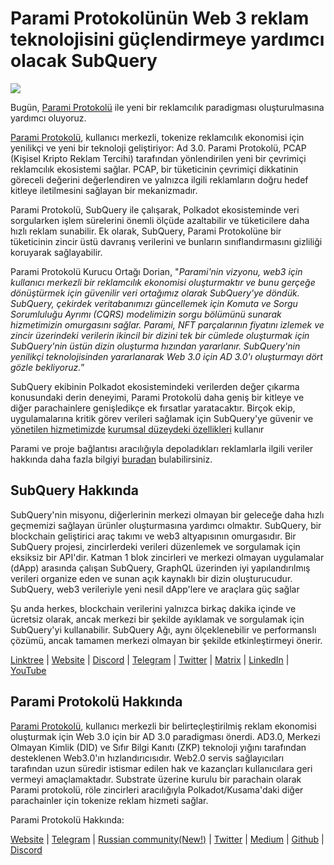 # Parami Protokolünün Web 3 reklam teknolojisini güçlendirmeye yardımcı olacak SubQuery

![](https://miro.medium.com/max/1400/0*KecAkD8Wy23HEm3b)

Bugün, [Parami Protokolü](https://parami.io/) ile yeni bir reklamcılık paradigması oluşturulmasına yardımcı oluyoruz.

[Parami Protokolü](https://parami.io/), kullanıcı merkezli, tokenize reklamcılık ekonomisi için yenilikçi ve yeni bir teknoloji geliştiriyor: Ad 3.0. Parami Protokolü, PCAP (Kişisel Kripto Reklam Tercihi) tarafından yönlendirilen yeni bir çevrimiçi reklamcılık ekosistemi sağlar. PCAP, bir tüketicinin çevrimiçi dikkatinin göreceli değerini değerlendiren ve yalnızca ilgili reklamların doğru hedef kitleye iletilmesini sağlayan bir mekanizmadır.

Parami Protokolü, SubQuery ile çalışarak, Polkadot ekosisteminde veri sorgularken işlem sürelerini önemli ölçüde azaltabilir ve tüketicilere daha hızlı reklam sunabilir. Ek olarak, SubQuery, Parami Protokolüne bir tüketicinin zincir üstü davranış verilerini ve bunların sınıflandırmasını gizliliği koruyarak sağlayabilir.

Parami Protokolü Kurucu Ortağı Dorian, "_Parami'nin vizyonu, web3 için kullanıcı merkezli bir reklamcılık ekonomisi oluşturmaktır ve bunu gerçeğe dönüştürmek için güvenilir veri ortağımız olarak SubQuery'ye döndük. SubQuery, çekirdek veritabanımızı güncellemek için Komuta ve Sorgu Sorumluluğu Ayrımı (CQRS) modelimizin sorgu bölümünü sunarak hizmetimizin omurgasını sağlar. Parami, NFT parçalarının fiyatını izlemek ve zincir üzerindeki verilerin ikincil bir dizini tek bir cümlede oluşturmak için SubQuery'nin üstün dizin oluşturma hızından yararlanır. SubQuery'nin yenilikçi teknolojisinden yararlanarak Web 3.0 için AD 3.0'ı oluşturmayı dört gözle bekliyoruz._”

SubQuery ekibinin Polkadot ekosistemindeki verilerden değer çıkarma konusundaki derin deneyimi, Parami Protokolü daha geniş bir kitleye ve diğer parachainlere genişledikçe ek fırsatlar yaratacaktır. Birçok ekip, uygulamalarına kritik görev verileri sağlamak için SubQuery'ye güvenir ve [yönetilen hizmetimizde](https://project.subquery.network/) [kurumsal düzeydeki özellikleri](https://blog.subquery.network/blogs/20211228-enterprise-hosted.html) kullanır

Parami ve proje bağlantısı aracılığıyla depoladıkları reklamlarla ilgili veriler hakkında daha fazla bilgiyi [buradan](https://github.com/parami-protocol/parami-scanner) bulabilirsiniz.

## SubQuery Hakkında

SubQuery'nin misyonu, diğerlerinin merkezi olmayan bir geleceğe daha hızlı geçmemizi sağlayan ürünler oluşturmasına yardımcı olmaktır. SubQuery, bir blockchain geliştirici araç takımı ve web3 altyapısının omurgasıdır. Bir SubQuery projesi, zincirlerdeki verileri düzenlemek ve sorgulamak için eksiksiz bir API'dir. Katman 1 blok zincirleri ve merkezi olmayan uygulamalar (dApp) arasında çalışan SubQuery, GraphQL üzerinden iyi yapılandırılmış verileri organize eden ve sunan açık kaynaklı bir dizin oluşturucudur. SubQuery, web3 verileriyle yeni nesil dApp'lere ve araçlara güç sağlar

Şu anda herkes, blockchain verilerini yalnızca birkaç dakika içinde ve ücretsiz olarak, ancak merkezi bir şekilde ayıklamak ve sorgulamak için SubQuery'yi kullanabilir. SubQuery Ağı, aynı ölçeklenebilir ve performanslı çözümü, ancak tamamen merkezi olmayan bir şekilde etkinleştirmeyi önerir.

[Linktree](https://linktr.ee/subquerynetwork) | [Website](https://subquery.network/) | [Discord](https://discord.com/invite/78zg8aBSMG) | [Telegram](https://t.me/subquerynetwork) | [Twitter](https://twitter.com/subquerynetwork) | [Matrix](https://matrix.to/#/#subquery:matrix.org) | [LinkedIn](https://www.linkedin.com/company/subquery) | [YouTube](https://www.youtube.com/channel/UCi1a6NUUjegcLHDFLr7CqLw)

## Parami Protokolü Hakkında

[Parami Protokolü](https://parami.io/), kullanıcı merkezli bir belirteçleştirilmiş reklam ekonomisi oluşturmak için Web 3.0 için bir AD 3.0 paradigması önerdi. AD3.0, Merkezi Olmayan Kimlik (DID) ve Sıfır Bilgi Kanıtı (ZKP) teknoloji yığını tarafından desteklenen Web3.0'ın hızlandırıcısıdır. Web2.0 servis sağlayıcıları tarafından uzun süredir istismar edilen hak ve kazançları kullanıcılara geri vermeyi amaçlamaktadır. Substrate üzerine kurulu bir parachain olarak Parami protokolü, röle zincirleri aracılığıyla Polkadot/Kusama'daki diğer parachainler için tokenize reklam hizmeti sağlar.

Parami Protokolü Hakkında:

[Website](https://parami.io/) | [Telegram]() | [Russian community(New!)](https://t.me/ParamiProtocolRU) | [Twitter](https://twitter.com/paramiprotocol) | [Medium](https://paramiprotocol.medium.com/) | [Github](https://github.com/parami-protocol) | [Discord](https://discord.gg/bxFuekgvYJ)
